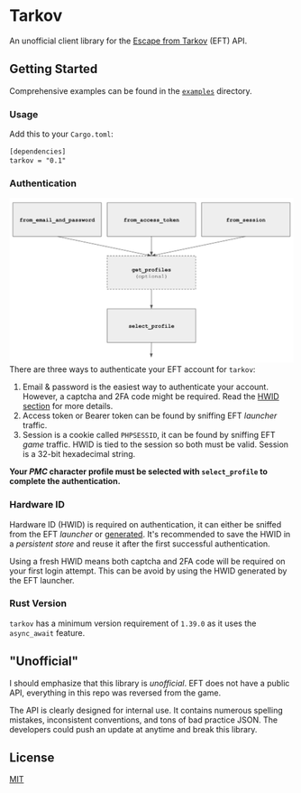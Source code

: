 # Tarkov
An unofficial client library for the [Escape from Tarkov](https://escapefromtarkov.com) (EFT) API.

## Getting Started

Comprehensive examples can be found in the [`examples`](examples) directory.

### Usage
Add this to your `Cargo.toml`:
```
[dependencies]
tarkov = "0.1"
```

### Authentication
![Authentication flowchart](flow.png)
There are three ways to authenticate your EFT account for `tarkov`:
1. Email & password is the easiest way to authenticate your account. However, a captcha and 2FA code might be required. Read the [HWID section](#hardware-id) for more details.
2. Access token or Bearer token can be found by sniffing EFT _launcher_ traffic.
3. Session is a cookie called `PHPSESSID`, it can be found by sniffing EFT _game_ traffic. HWID is tied to the session so both must be valid. Session is a 32-bit hexadecimal string.

**Your _PMC_ character profile must be selected with `select_profile` to complete the authentication.**

### Hardware ID
Hardware ID (HWID) is required on authentication, it can either be sniffed from the EFT _launcher_ or [generated](https://docs.rs/todo). It's recommended to save the HWID in a _persistent store_ and reuse it after the first successful authentication.

Using a fresh HWID means both captcha and 2FA code will be required on your first login attempt. This can be avoid by using the HWID generated by the EFT launcher.

### Rust Version
`tarkov` has a minimum version requirement of `1.39.0` as it uses the `async_await` feature.

## "Unofficial"

I should emphasize that this library is _unofficial_. EFT does not have a public API, everything in this repo was reversed from the game.

The API is clearly designed for internal use. It contains numerous spelling mistakes, inconsistent conventions, and tons of bad practice JSON. The developers could push an update at anytime and break this library.

## License
[MIT](LICENSE)
